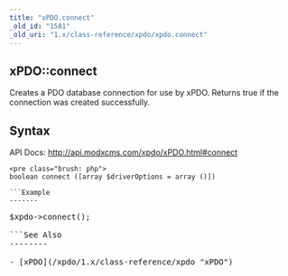 ```yaml
---
title: "xPDO.connect"
_old_id: "1581"
_old_uri: "1.x/class-reference/xpdo/xpdo.connect"
---
```


xPDO::connect
-------------

Creates a PDO database connection for use by xPDO. Returns true if the connection was created successfully.

Syntax
------

API Docs: <http://api.modxcms.com/xpdo/xPDO.html#connect>

```
<pre class="brush: php">
boolean connect ([array $driverOptions = array ()])

```Example
-------

```
<pre class="brush: php">
$xpdo->connect();

```See Also
--------

- [xPDO](/xpdo/1.x/class-reference/xpdo "xPDO")